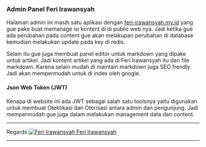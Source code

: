 ### Admin Panel Feri Irawansyah

Halaman admin ini masih satu aplikasi dengan <a href="https://feri-irawansyah.my.id">feri-irawansyah.my.id</a> yang gue pake buat memanage isi kontent di di public web nya. Jadi ketika gue ada perubahan pada content gue akan melakupan perubahan di database kemudian melakukan update pada key di redis.

Selain itu gue juga membuat panel editor untuk markdown yang dipake untuk artikel. Jadi kontent artikel yang ada di Feri Irawansyah itu dari file markdown. Karena selain mudah di maintain markdown juga SEO frendly. Jadi akan mempermudah untuk di index oleh google.

#### Json Web Token (JWT)
Kenapa di website ini ada JWT sebagai salah satu toolsnya yaitu digunakan untuk membuat Otektikasi dan Otorisasi antara admin dan pengunjung. Jadi mempermudah gue juga dalam melakukan management data dan content.

---

<div class="d-flex flex-row justify-content-center align-items-center">Regards <a href="https://feri-irawansyah.my.id"><img witdh="1rem" src="https://feri-irawansyah.my.id/favicon.ico" alt="Feri Irawansyah"> Feri Irawansyah</a></div>

---

